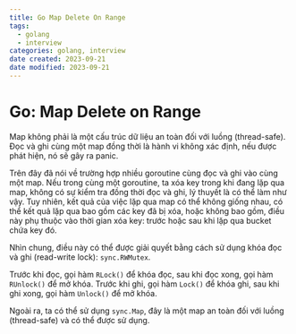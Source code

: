 ```yaml
---
title: Go Map Delete On Range
tags:
  - golang
  - interview
categories: golang, interview
date created: 2023-09-21
date modified: 2023-09-21
---
```


# Go: Map Delete on Range

Map không phải là một cấu trúc dữ liệu an toàn đối với luồng (thread-safe). Đọc và ghi cùng một map đồng thời là hành vi không xác định, nếu được phát hiện, nó sẽ gây ra panic.

Trên đây đã nói về trường hợp nhiều goroutine cùng đọc và ghi vào cùng một map. Nếu trong cùng một goroutine, ta xóa key trong khi đang lặp qua map, không có sự kiểm tra đồng thời đọc và ghi, lý thuyết là có thể làm như vậy. Tuy nhiên, kết quả của việc lặp qua map có thể không giống nhau, có thể kết quả lặp qua bao gồm các key đã bị xóa, hoặc không bao gồm, điều này phụ thuộc vào thời gian xóa key: trước hoặc sau khi lặp qua bucket chứa key đó.

Nhìn chung, điều này có thể được giải quyết bằng cách sử dụng khóa đọc và ghi (read-write lock): `sync.RWMutex`.

Trước khi đọc, gọi hàm `RLock()` để khóa đọc, sau khi đọc xong, gọi hàm `RUnlock()` để mở khóa. Trước khi ghi, gọi hàm `Lock()` để khóa ghi, sau khi ghi xong, gọi hàm `Unlock()` để mở khóa.

Ngoài ra, ta có thể sử dụng `sync.Map`, đây là một map an toàn đối với luồng (thread-safe) và có thể được sử dụng.
